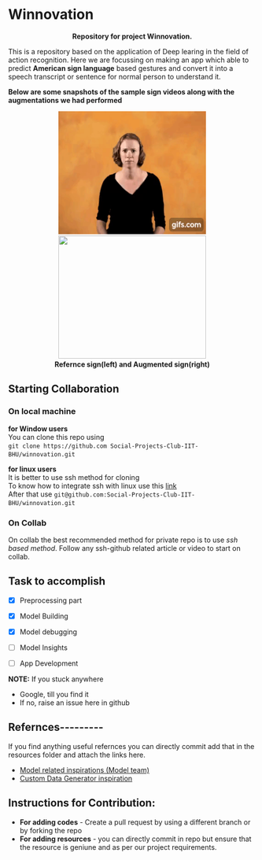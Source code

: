 # Winnovation

<p align = 'center'><b> Repository for project Winnovation.</b></p>

This is a repository based on the application of Deep learing in the field of action recognition. Here we are focussing on making an app which able to predict **American sign language** based gestures and convert it into a speech transcript or sentence for normal person to understand it.

**Below are some snapshots of the sample sign videos along with the augmentations we had performed**

<p align="center">
    <img height="250" width="300" src="sample_videos/reference.gif">
    <img  height="250" width="300" src="sample_videos/augmented_video2.gif"><br>
    <b>Refernce sign(left) and Augmented sign(right)</b><br>
 </p>

## **Starting Collaboration**
### On local machine

**for Window users**<br>
You can clone this repo using<br> 
`git clone https://github.com Social-Projects-Club-IIT-BHU/winnovation.git `

**for linux users**<br>
It is better to use ssh method for cloning<br>
To know how to integrate ssh with linux use this [link](https://linuxize.com/post/how-to-enable-ssh-on-ubuntu-18-04/)<br>
After that use `git@github.com:Social-Projects-Club-IIT-BHU/winnovation.git`

### On Collab

On collab the best recommended method for private repo is to use *ssh based method*. Follow any ssh-github related article or video to start on collab.


## **Task to accomplish**

- [x] Preprocessing part
- [x] Model Building
- [x] Model debugging
- [ ] Model Insights
- [ ] App Development
  

**NOTE:** If you stuck anywhere
- Google, till you find it
- If no, raise an issue here in github

## **Refernces---------**

If you find anything useful refernces you can directly commit add that in the resources folder and attach the links here.

- [Model related inspirations (Model team)](https://github.com/0aqz0/SLR)
- [Custom Data Generator inspiration](https://medium.com/@anuj_shah/creating-custom-data-generator-for-training-deep-learning-models-part-1-5c62b20cff26)

## **Instructions for Contribution:**

 - **For adding codes** - Create a pull request by using a different branch or by forking the repo
 - **For adding resources** - you can directly commit in repo but ensure that the resource is geniune and as per our project requirements.
